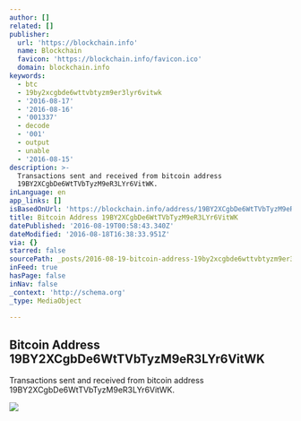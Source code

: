 ```yaml
---
author: []
related: []
publisher:
  url: 'https://blockchain.info'
  name: Blockchain
  favicon: 'https://blockchain.info/favicon.ico'
  domain: blockchain.info
keywords:
  - btc
  - 19by2xcgbde6wttvbtyzm9er3lyr6vitwk
  - '2016-08-17'
  - '2016-08-16'
  - '001337'
  - decode
  - '001'
  - output
  - unable
  - '2016-08-15'
description: >-
  Transactions sent and received from bitcoin address
  19BY2XCgbDe6WtTVbTyzM9eR3LYr6VitWK.
inLanguage: en
app_links: []
isBasedOnUrl: 'https://blockchain.info/address/19BY2XCgbDe6WtTVbTyzM9eR3LYr6VitWK'
title: Bitcoin Address 19BY2XCgbDe6WtTVbTyzM9eR3LYr6VitWK
datePublished: '2016-08-19T00:58:43.340Z'
dateModified: '2016-08-18T16:38:33.951Z'
via: {}
starred: false
sourcePath: _posts/2016-08-19-bitcoin-address-19by2xcgbde6wttvbtyzm9er3lyr6vitwk.md
inFeed: true
hasPage: false
inNav: false
_context: 'http://schema.org'
_type: MediaObject

---
```

<article style=""><h1>Bitcoin Address 19BY2XCgbDe6WtTVbTyzM9eR3LYr6VitWK</h1><p>Transactions sent and received from bitcoin address 19BY2XCgbDe6WtTVbTyzM9eR3LYr6VitWK.</p><img src="https://blockchain.info/qr?data=19BY2XCgbDe6WtTVbTyzM9eR3LYr6VitWK&amp;size=200" /></article>